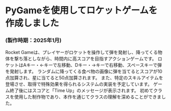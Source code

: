 # PyGameを使用してロケットゲームを作成しました
### (製作時期：2025年1月)
Rocket Gameは、プレイヤーがロケットを操作して弾を発射し、降ってくる物体を撃ち落としながら、時間内に高スコアを目指すアクションゲームです。 ロケットはAキー・←キーで左移動、Dキー・→キーで右移動、スペースキーで弾を発射します。 ランダムに降ってくる食べ物の画像に弾を当てるとスコアが10点加算され、星に当てると50点加算されます。 また、特定のスキルアイテムを登場させ、取得で特殊効果を得られるシステムの実装を予定しています。 
ゲーム終了後にはスコアと「Time Up」のメッセージが表示されます。 初めてクラスを使用した制作物であり、本作を通じてクラスの理解を深めることができました。
